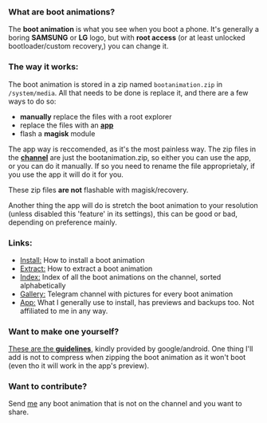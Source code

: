 ### What are boot animations?
The **boot animation** is what you see when you boot a phone. It's generally a boring **SAMSUNG** or **LG** logo, but with **root access** (or at least unlocked bootloader/custom recovery,) you can change it.

### The way it works:
The boot animation is stored in a zip named `bootanimation.zip` in `/system/media`. All that needs to be done is replace it, and there are a few ways to do so:
- **manually** replace the files with a root explorer
- replace the files with an [**app**](https://play.google.com/store/apps/details?id=com.jrummy.apps.boot.animations)
- flash a **magisk** module

The app way is reccomended, as it's the most painless way.
The zip files in the [**channel**](https://t.me/bootanmtsgallery) are just the bootanimation.zip, so either you can use the app, or you can do it manually. If so you need to rename the file approprietaly, if you use the app it will do it for you. 

These zip files **are not** flashable with magisk/recovery.

Another thing the app will do is stretch the boot animation to your resolution (unless disabled this 'feature' in its settings), this can be good or bad, depending on preference mainly.
### Links:
- [Install:](http://telegra.ph/Install-a-bootanimation-05-07) How to install a boot animation
- [Extract:](http://telegra.ph/Extract-a-bootanimation-05-07) How to extract a boot animation
- [Index:](http://telegra.ph/Bootanimation-Index-05-08) Index of all the boot animations on the channel, sorted alphabetically
- [Gallery:](https://t.me/bootanmtsgallery) Telegram channel with pictures for every boot animation
- [App:](https://play.google.com/store/apps/details?id=com.jrummy.apps.boot.animations) What I generally use to install, has previews and backups too. Not affiliated to me in any way.

### Want to make one yourself?
[These are the **guidelines**](https://android.googlesource.com/platform/frameworks/base.git/+/master/cmds/bootanimation/FORMAT.md), kindly provided by google/android. One thing I'll add is not to compress when zipping the boot animation as it won't boot (even tho it will work in the app's preview).

### Want to contribute?
Send [me](https://t.me/rastamanjohn) any boot animation that is not on the channel and you want to share.
